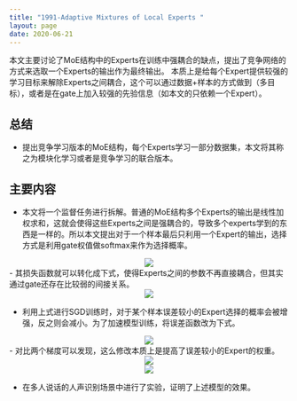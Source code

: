 ```yaml
---
title: "1991-Adaptive Mixtures of Local Experts "
layout: page
date: 2020-06-21
---
```


本文主要讨论了MoE结构中的Experts在训练中强耦合的缺点，提出了竞争网络的方式来选取一个Experts的输出作为最终输出。
本质上是给每个Expert提供较强的学习目标来解除Experts之间耦合，这个可以通过数据+样本的方式做到（多目标），或者是在gate上加入较强的先验信息（如本文的只依赖一个Expert）。

## 总结

- 提出竞争学习版本的MoE结构，每个Experts学习一部分数据集，本文将其称之为模块化学习或者是竞争学习的联合版本。

## 主要内容

- 本文将一个监督任务进行拆解。普通的MoE结构多个Experts的输出是线性加权求和，这就会使得这些Experts之间是强耦合的，导致多个experts学到的东西是一样的。所以本文提出对于一个样本最后只利用一个Expert的输出，选择方式是利用gate权值做softmax来作为选择概率。
<div style="text-align: center"><img src="/wiki/attach/images/MoE-01.png" style="max-width:500px"></div>
- 其损失函数就可以转化成下式，使得Experts之间的参数不再直接耦合，但其实通过gate还存在比较弱的间接关系。
<div style="text-align: center"><img src="/wiki/attach/images/MoE-02.png" style="max-width:350px"></div>


- 利用上式进行SGD训练时，对于某个样本误差较小的Expert选择的概率会被增强，反之则会减小。为了加速模型训练，将误差函数改为下式。
<div style="text-align: center"><img src="/wiki/attach/images/MoE-03.png" style="max-width:330px"></div>
- 对比两个梯度可以发现，这么修改本质上是提高了误差较小的Expert的权重。
<div style="text-align: center"><img src="/wiki/attach/images/MoE-04.png" style="max-width:300px"></div>
<div style="text-align: center"><img src="/wiki/attach/images/MoE-05.png" style="max-width:330px"></div>

- 在多人说话的人声识别场景中进行了实验，证明了上述模型的效果。